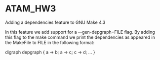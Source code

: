 # ATAM_HW3
Adding a dependencies feature to GNU Make 4.3

In this feature we add support for a --gen-depgraph=FILE flag.
By adding this flag to the make command we print the dependencies as appeared in the MakeFile to FILE 
in the following format:

digraph depgraph {
a -> b;
a -> c;
c -> d;
...
}
